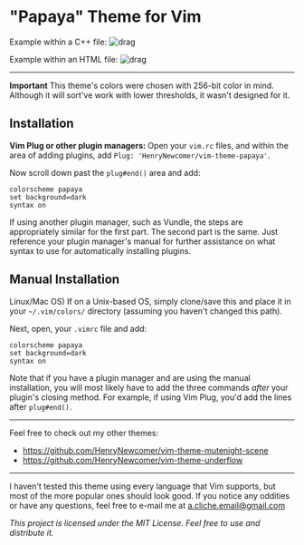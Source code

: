 # "Papaya" Theme for Vim

Example within a C++ file:
![drag](https://i.imgur.com/9zBGEMZ.png)

Example within an HTML file:
![drag](https://i.imgur.com/uHsoHkn.png)

---
**Important**
This theme's colors were chosen with 256-bit color in mind. Although it
will sort've work with lower thresholds, it wasn't designed for it.

## Installation

**Vim Plug or other plugin managers:**
Open your `vim.rc` files, and within the area of adding plugins, add
`Plug: 'HenryNewcomer/vim-theme-papaya'`.

Now scroll down past the `plug#end()` area and add:

    colorscheme papaya
    set background=dark
    syntax on

If using another plugin manager, such as Vundle, the steps are appropriately
similar for the first part. The second part is the same. Just reference your
plugin manager's manual for further assistance on what syntax to use for
automatically installing plugins.

## Manual Installation
Linux/Mac OS) If on a Unix-based OS, simply clone/save this and place it in your
 `~/.vim/colors/` directory (assuming you haven't changed this path).

Next, open, your `.vimrc` file and add:

    colorscheme papaya
    set background=dark
    syntax on

Note that if you have a plugin manager and are using the manual installation,
you will most likely have to add the three commands *after* your plugin's closing
method. For example, if using Vim Plug, you'd add the lines after `plug#end()`.

---

Feel free to check out my other themes:
+ https://github.com/HenryNewcomer/vim-theme-mutenight-scene
+ https://github.com/HenryNewcomer/vim-theme-underflow

---

I haven't tested this theme using every language that Vim supports, but most of
the more popular ones should look good. If you notice any oddities or have any
questions, feel free to e-mail me at a.cliche.email@gmail.com

*This project is licensed under the MIT License. Feel free to use and distribute
it.*
